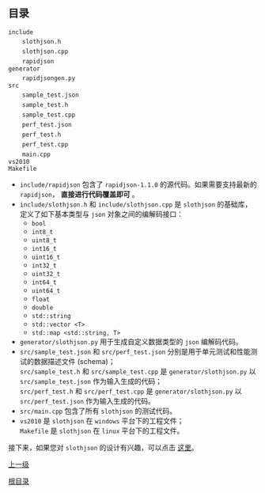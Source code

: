 目录
--

`include`  
　　`slothjson.h`  
　　`slothjson.cpp`  
　　`rapidjson`  
`generator`  
　　`rapidjsongen.py`  
`src`  
　　`sample_test.json`  
　　`sample_test.h`  
　　`sample_test.cpp`  
　　`perf_test.json`  
　　`perf_test.h`  
　　`perf_test.cpp`  
　　`main.cpp`  
`vs2010`  
`Makefile`

* `include/rapidjson` 包含了 `rapidjson-1.1.0` 的源代码。如果需要支持最新的 `rapidjson`， **直接进行代码覆盖即可** 。
* `include/slothjson.h` 和 `include/slothjson.cpp` 是 `slothjson` 的基础库，定义了如下基本类型与 `json` 对象之间的编解码接口：
	* `bool`
	* `int8_t`
	* `uint8_t`
	* `int16_t`
	* `uint16_t`
	* `int32_t`
	* `uint32_t`
	* `int64_t`
	* `uint64_t`
	* `float`
	* `double`
	* `std::string`
	* `std::vector <T>`
	* `std::map <std::string, T>`  
* `generator/slothjson.py` 用于生成自定义数据类型的 `json` 编解码代码。
* `src/sample_test.json` 和 `src/perf_test.json` 分别是用于单元测试和性能测试的数据描述文件 (schema)；  
`src/sample_test.h` 和 `src/sample_test.cpp` 是 `generator/slothjson.py` 以 `src/sample_test.json` 作为输入生成的代码；  
`src/perf_test.h` 和 `src/perf_test.cpp` 是 `generator/slothjson.py` 以 `src/perf_test.json` 作为输入生成的代码。
* `src/main.cpp` 包含了所有 `slothjson` 的测试代码。
* `vs2010` 是 `slothjson` 在 `windows` 平台下的工程文件；  
`Makefile` 是 `slothjson` 在 `linux` 平台下的工程文件。

接下来，如果您对 `slothjson` 的设计有兴趣，可以点击 [这里](design.md)。

[上一级](../../README_ZH.md)

[根目录](../../README_ZH.md)